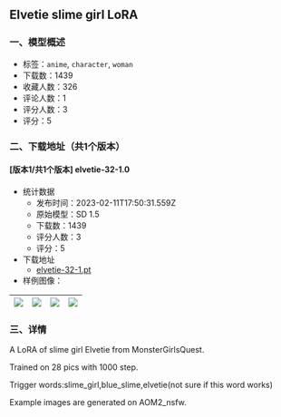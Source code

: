##  Elvetie slime girl LoRA
### 一、模型概述

- 标签：`anime`, `character`, `woman`
- 下载数：1439
- 收藏人数：326
- 评论人数：1
- 评分人数：3
- 评分：5

### 二、下载地址（共1个版本）

#### [版本1/共1个版本] elvetie-32-1.0

- 统计数据
  - 发布时间：2023-02-11T17:50:31.559Z
  - 原始模型：SD 1.5
  - 下载数：1439
  - 评分人数：3
  - 评分：5
- 下载地址
  - [elvetie-32-1.pt](https://civitai.com/api/download/models/9507)
- 样例图像：

| <img src="https://image.civitai.com/xG1nkqKTMzGDvpLrqFT7WA/87920521-adb2-40e3-8bc7-0a472c387a00/width=450/91630.jpeg" /> | <img src="https://image.civitai.com/xG1nkqKTMzGDvpLrqFT7WA/36f8697e-3b8c-405d-e19a-741a09dbe600/width=450/91633.jpeg" /> | <img src="https://image.civitai.com/xG1nkqKTMzGDvpLrqFT7WA/221e8b32-404e-4468-29bb-2bb160c13400/width=450/91632.jpeg" /> | <img src="https://image.civitai.com/xG1nkqKTMzGDvpLrqFT7WA/645b1b42-7604-4e42-dab4-1a43c2335c00/width=450/91631.jpeg" /> |
| ---- | ---- | ---- | ---- |


### 三、详情
<p>A LoRA of slime girl Elvetie from MonsterGirlsQuest.</p><p>Trained on 28 pics with 1000 step.</p><p>Trigger words:slime_girl,blue_slime,elvetie(not sure if this word works)</p><p>Example images are generated on AOM2_nsfw.</p>